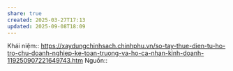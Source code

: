 ```yaml
---
share: true
created: 2025-03-27T17:13
updated: 2025-09-08T18:09
---
```

Khái niệm:: 
https://xaydungchinhsach.chinhphu.vn/so-tay-thue-dien-tu-ho-tro-chu-doanh-nghiep-ke-toan-truong-va-ho-ca-nhan-kinh-doanh-119250907221649743.htm 
Nguồn:: 
